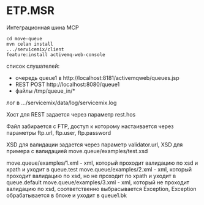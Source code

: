 # ETP.MSR
Интеграционная шина МСР


    cd move-queue
    mvn celan install
    .../servicemix/client
    feature:install activemq-web-console

список слушателей:
- очередь queue1 в http://localhost:8181/activemqweb/queues.jsp
- REST POST http://localhost:8080/queue1
- файлы /tmp/queue_in/*

лог в .../servicemix/data/log/servicemix.log

Хост для REST задается через параметр rest.hos

Файл забирается с FTP, доступ к которому настаивается через параметры ftp.url, ftp.user, ftp.password

XSD для валидации задается через параметр validator.url, XSD для примера с валидацией move.queue/examples/test.xsd

move.queue/examples/1.xml - xml, который проходит валидацию по xsd и xpath и уходит в queue.test
move.queue/examples/2.xml - xml, который проходит валидацию по xsd, но не проходит по xpath и уходит в queue.default
move.queue/examples/3.xml - xml, который не проходит валидацию по xsd, соответственно выбрасывается Exception, Exception обрабатывается в блоке <onException> и уходит в queue1.bk